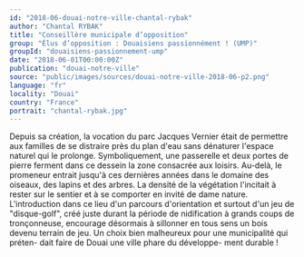 ```yaml
---
id: "2018-06-douai-notre-ville-chantal-rybak"
author: "Chantal RYBAK"
title: "Conseillère municipale d’opposition"
group: "Élus d’opposition : Douaisiens passionnément ! (UMP)"
groupId: "douaisiens-passionnement-ump"
date: "2018-06-01T00:00:00Z"
publication: "douai-notre-ville"
source: "public/images/sources/douai-notre-ville-2018-06-p2.png"
language: "fr"
locality: "Douai"
country: "France"
portrait: "chantal-rybak.jpg"
---
```


Depuis sa création, la vocation du parc Jacques Vernier était de permettre aux familles de se distraire près du plan d'eau sans dénaturer l'espace naturel qui le prolonge. Symboliquement, une passerelle et deux portes de pierre ferment dans ce dessein la zone consacrée aux loisirs. Au-delà, le promeneur entrait jusqu'à ces dernières années dans le domaine des oiseaux, des lapins et des arbres. La densité de la végétation l'incitait à rester sur le sentier et à se comporter en invité de dame nature.
L'introduction dans ce lieu d'un parcours d'orientation et surtout d'un jeu de "disque-golf", créé juste durant la période de nidification à grands coups de tronçonneuse, encourage désormais à sillonner en tous sens un bois devenu terrain de jeu. Un choix bien malheureux pour une municipalité qui préten-
dait faire de Douai une ville phare du développe-
ment durable !
